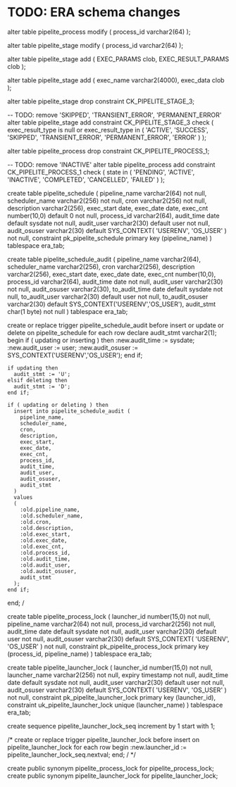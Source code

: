 # TODO: ERA schema changes

alter table pipelite_process modify (
  process_id varchar2(64)
);

alter table pipelite_stage modify (
  process_id varchar2(64)
);

alter table pipelite_stage add (
  EXEC_PARAMS clob,
  EXEC_RESULT_PARAMS clob
);

alter table pipelite_stage add (
  exec_name varchar2(4000),
  exec_data clob
);

alter table pipelite_stage drop constraint CK_PIPELITE_STAGE_3;

-- TODO: remove 'SKIPPED', 'TRANSIENT_ERROR', 'PERMANENT_ERROR'
alter table pipelite_stage add constraint CK_PIPELITE_STAGE_3 check
(
  exec_result_type is null or exec_result_type in ( 'ACTIVE', 'SUCCESS', 'SKIPPED', 'TRANSIENT_ERROR', 'PERMANENT_ERROR', 'ERROR' )
);

alter table pipelite_process drop constraint CK_PIPELITE_PROCESS_1;

-- TODO: remove 'INACTIVE'
alter table pipelite_process add constraint CK_PIPELITE_PROCESS_1 check
(
    state in ( 'PENDING', 'ACTIVE', 'INACTIVE', 'COMPLETED', 'CANCELLED', 'FAILED' )
);

create table pipelite_schedule
(
    pipeline_name varchar2(64) not null,
    scheduler_name varchar2(256) not null,
	cron varchar2(256) not null,
	description varchar2(256),
	exec_start date,
	exec_date date,
    exec_cnt number(10,0) default 0 not null,
    process_id varchar2(64),
	audit_time date default sysdate not null,
	audit_user varchar2(30) default user not null,
	audit_osuser varchar2(30) default SYS_CONTEXT( 'USERENV', 'OS_USER' ) not null,
	constraint pk_pipelite_schedule primary key (pipeline_name)
)
tablespace era_tab;

create table pipelite_schedule_audit
(
    pipeline_name varchar2(64),
    scheduler_name varchar2(256),
	cron varchar2(256),
	description varchar2(256),
	exec_start date,
	exec_date date,
    exec_cnt number(10,0),
    process_id varchar2(64),
    audit_time date not null,
    audit_user varchar2(30) not null,
    audit_osuser varchar2(30),
    to_audit_time date default sysdate not null,
    to_audit_user varchar2(30) default user not null,
    to_audit_osuser varchar2(30) default SYS_CONTEXT('USERENV','OS_USER'),
    audit_stmt char(1 byte) not null
)
tablespace era_tab;

create or replace trigger pipelite_schedule_audit
before insert or update or delete on pipelite_schedule
for each row
declare
    audit_stmt varchar2(1);
begin
    if ( updating or inserting ) then
      :new.audit_time := sysdate;
      :new.audit_user := user;
      :new.audit_osuser := SYS_CONTEXT('USERENV','OS_USER');
    end if;

    if updating then
      audit_stmt := 'U';
    elsif deleting then
      audit_stmt := 'D';
    end if;

    if ( updating or deleting ) then
      insert into pipelite_schedule_audit (
        pipeline_name,
        scheduler_name,
    	cron,
    	description,
	    exec_start,
     	exec_date,
        exec_cnt,
        process_id,
        audit_time,
        audit_user,
        audit_osuser,
        audit_stmt
      )
      values
      (
        :old.pipeline_name,
        :old.scheduler_name,
    	:old.cron,
    	:old.description,
	    :old.exec_start,
        :old.exec_date,
        :old.exec_cnt,
        :old.process_id,
        :old.audit_time,
        :old.audit_user,
        :old.audit_osuser,
        audit_stmt
      );
    end if;
end;
/

create table pipelite_process_lock
(
    launcher_id number(15,0) not null,
    pipeline_name varchar2(64) not null,
    process_id varchar2(256) not null,
	audit_time date default sysdate not null,
	audit_user varchar2(30) default user not null,
	audit_osuser varchar2(30) default SYS_CONTEXT( 'USERENV', 'OS_USER' ) not null,
	constraint pk_pipelite_process_lock primary key (process_id, pipeline_name)
)
tablespace era_tab;

create table pipelite_launcher_lock
(
    launcher_id number(15,0) not null,
    launcher_name varchar2(256) not null,
    expiry timestamp not null,
	audit_time date default sysdate not null,
	audit_user varchar2(30) default user not null,
	audit_osuser varchar2(30) default SYS_CONTEXT( 'USERENV', 'OS_USER' ) not null,
	constraint pk_pipelite_launcher_lock primary key (launcher_id),
	constraint uk_pipelite_launcher_lock unique (launcher_name)
)
tablespace era_tab;

create sequence pipelite_launcher_lock_seq
increment by 1
start with 1;

/*
create or replace trigger pipelite_launcher_lock
before insert on pipelite_launcher_lock
for each row
begin
   :new.launcher_id := pipelite_launcher_lock_seq.nextval;
end;
/
*/

create public synonym pipelite_process_lock for pipelite_process_lock;
create public synonym pipelite_launcher_lock for pipelite_launcher_lock;
